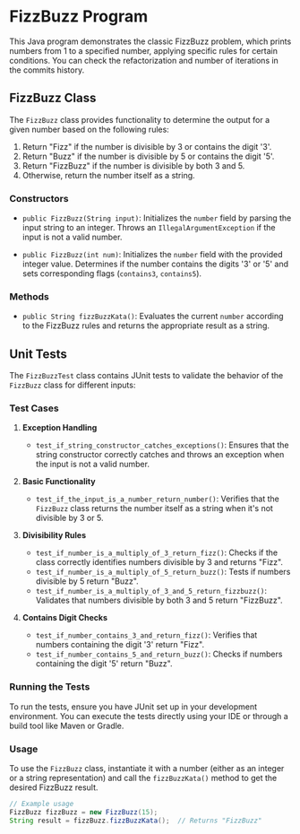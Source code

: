 # FizzBuzz Program

This Java program demonstrates the classic FizzBuzz problem, which prints numbers from 1 to a specified number, applying specific rules for certain conditions. You can check the refactorization and number of iterations in the commits history. 

## FizzBuzz Class

The `FizzBuzz` class provides functionality to determine the output for a given number based on the following rules:

1. Return "Fizz" if the number is divisible by 3 or contains the digit '3'.
2. Return "Buzz" if the number is divisible by 5 or contains the digit '5'.
3. Return "FizzBuzz" if the number is divisible by both 3 and 5.
4. Otherwise, return the number itself as a string.

### Constructors

- `public FizzBuzz(String input)`: Initializes the `number` field by parsing the input string to an integer. Throws an `IllegalArgumentException` if the input is not a valid number.
  
- `public FizzBuzz(int num)`: Initializes the `number` field with the provided integer value. Determines if the number contains the digits '3' or '5' and sets corresponding flags (`contains3`, `contains5`).

### Methods

- `public String fizzBuzzKata()`: Evaluates the current `number` according to the FizzBuzz rules and returns the appropriate result as a string.

## Unit Tests

The `FizzBuzzTest` class contains JUnit tests to validate the behavior of the `FizzBuzz` class for different inputs:

### Test Cases

1. **Exception Handling**
   - `test_if_string_constructor_catches_exceptions()`: Ensures that the string constructor correctly catches and throws an exception when the input is not a valid number.

2. **Basic Functionality**
   - `test_if_the_input_is_a_number_return_number()`: Verifies that the `FizzBuzz` class returns the number itself as a string when it's not divisible by 3 or 5.
   
3. **Divisibility Rules**
   - `test_if_number_is_a_multiply_of_3_return_fizz()`: Checks if the class correctly identifies numbers divisible by 3 and returns "Fizz".
   - `test_if_number_is_a_multiply_of_5_return_buzz()`: Tests if numbers divisible by 5 return "Buzz".
   - `test_if_number_is_a_multiply_of_3_and_5_return_fizzbuzz()`: Validates that numbers divisible by both 3 and 5 return "FizzBuzz".

4. **Contains Digit Checks**
   - `test_if_number_contains_3_and_return_fizz()`: Verifies that numbers containing the digit '3' return "Fizz".
   - `test_if_number_contains_5_and_return_buzz()`: Checks if numbers containing the digit '5' return "Buzz".

### Running the Tests

To run the tests, ensure you have JUnit set up in your development environment. You can execute the tests directly using your IDE or through a build tool like Maven or Gradle.

### Usage

To use the `FizzBuzz` class, instantiate it with a number (either as an integer or a string representation) and call the `fizzBuzzKata()` method to get the desired FizzBuzz result.

```java
// Example usage
FizzBuzz fizzBuzz = new FizzBuzz(15);
String result = fizzBuzz.fizzBuzzKata();  // Returns "FizzBuzz"

